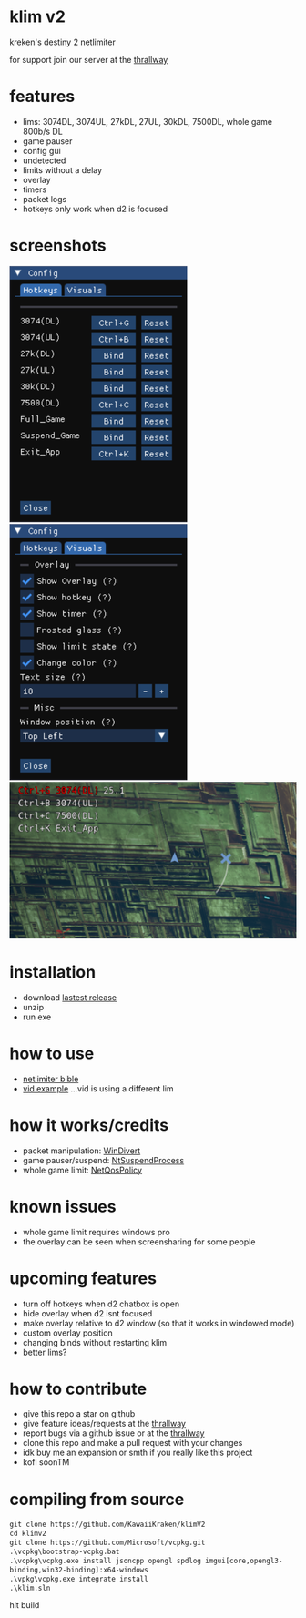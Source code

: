 # klim v2
kreken's destiny 2 netlimiter 

for support join our server at the [thrallway](https://thrallway.com)

# features
- lims: 3074DL, 3074UL, 27kDL, 27UL, 30kDL, 7500DL, whole game 800b/s DL
- game pauser
- config gui 
- undetected
- limits without a delay 
- overlay 
- timers 
- packet logs
- hotkeys only work when d2 is focused

# screenshots
![image failed to load..](https://github.com/KawaiiKraken/klimV2/blob/master/resources/hotkey_tab.png "hotkey tab")
![image failed to load..](https://github.com/KawaiiKraken/klimV2/blob/master/resources/visual_tab.png "visual tab")
![image failed to load..](https://github.com/KawaiiKraken/klimV2/blob/master/resources/overlay.png "overlay")
 
# installation
- download [lastest release](https://github.com/KawaiiKraken/klimV2/releases/latest)
- unzip
- run exe

# how to use
- [netlimiter bible](https://docs.google.com/document/d/1CuFbJ4KlbSMqf22lVap2yiSMHxLWRJpiMO1eIIpgtJQ)
- [vid example](https://www.youtube.com/watch?v=zTgaYyAxNZ4&pp=ygUPYXotMSBuZXRsaW1pdGVy) ...vid is using a different lim

# how it works/credits 
- packet manipulation: [WinDivert](https://github.com/basil00/Divert)
- game pauser/suspend: [NtSuspendProcess](https://github.com/diversenok/Suspending-Techniques#suspend-via-ntsuspendprocess)
- whole game limit: [NetQosPolicy](https://learn.microsoft.com/en-us/powershell/module/netqos/)
  
# known issues
- whole game limit requires windows pro
- the overlay can be seen when screensharing for some people 

# upcoming features
- turn off hotkeys when d2 chatbox is open
- hide overlay when d2 isnt focused
- make overlay relative to d2 window (so that it works in windowed mode)
- custom overlay position
- changing binds without restarting klim
- better lims?

# how to contribute
- give this repo a star on github
- give feature ideas/requests at the [thrallway](https://thrallway.com)
- report bugs via a github issue or at the [thrallway](https://thrallway.com)
- clone this repo and make a pull request with your changes
- idk buy me an expansion or smth if you really like this project
- kofi soonTM

# compiling from source
```
git clone https://github.com/KawaiiKraken/klimV2
cd klimv2
git clone https://github.com/Microsoft/vcpkg.git
.\vcpkg\bootstrap-vcpkg.bat
.\vcpkg\vcpkg.exe install jsoncpp opengl spdlog imgui[core,opengl3-binding,win32-binding]:x64-windows 
.\vpkg\vcpkg.exe integrate install
.\klim.sln
```
hit build

